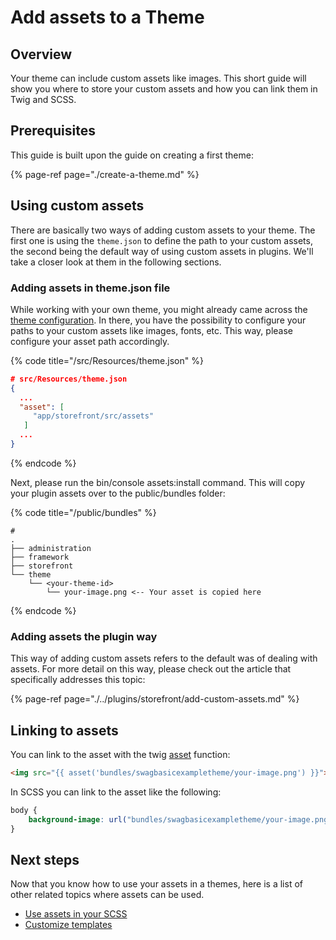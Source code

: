 # Add assets to a Theme

## Overview

Your theme can include custom assets like images. This short guide will show you where to store your custom assets and how you can link them in Twig and SCSS.

## Prerequisites

This guide is built upon the guide on creating a first theme:

{% page-ref page="./create-a-theme.md" %}

## Using custom assets 

There are basically two ways of adding custom assets to your theme. The first one is using the `theme.json` to define 
the path to your custom assets, the second being the default way of using custom assets in plugins. We'll take a closer
look at them in the following sections.

### Adding assets in theme.json file

While working with your own theme, you might already came across the [theme configuration](./theme-configuration.md).
In there, you have the possibility to configure your paths to your custom assets like images, fonts, etc. This way,
please configure your asset path accordingly.

{% code title="<plugin root>/src/Resources/theme.json" %}
```json
# src/Resources/theme.json
{
  ...
  "asset": [
     "app/storefront/src/assets"
   ]
  ...
}
```
{% endcode %}

Next, please run the bin/console assets:install command. This will copy your plugin assets over to the public/bundles folder:

{% code title="<shopware root>/public/bundles" %}
```
# 
.
├── administration
├── framework
├── storefront
└── theme
    └── <your-theme-id>
        └── your-image.png <-- Your asset is copied here
```
{% endcode %}

### Adding assets the plugin way

This way of adding custom assets refers to the default was of dealing with assets. For more detail on this way, please
check out the article that specifically addresses this topic: 

{% page-ref page="./../plugins/storefront/add-custom-assets.md" %}

## Linking to assets

You can link to the asset with the twig 
[asset](https://symfony.com/doc/current/templates.html#linking-to-css-javascript-and-image-assets) function:

```html
<img src="{{ asset('bundles/swagbasicexampletheme/your-image.png') }}">
```

In SCSS you can link to the asset like the following:

```css
body {
    background-image: url("bundles/swagbasicexampletheme/your-image.png");
}
```

## Next steps

Now that you know how to use your assets in a themes, here is a list of other related topics where assets can be used.
 
* [Use assets in your SCSS](./add-assets-to-theme.md)
* [Customize templates](../plugins/storefront/customize-templates.md)